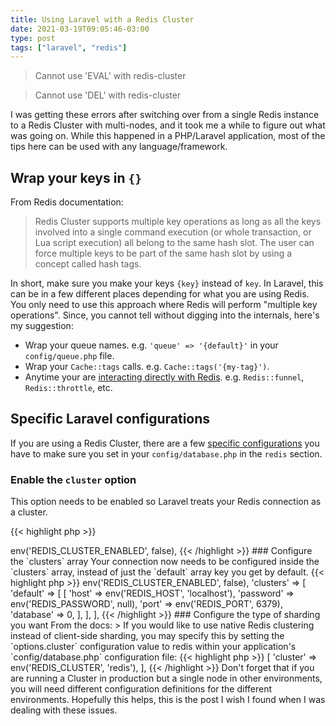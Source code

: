 ```yaml
---
title: Using Laravel with a Redis Cluster
date: 2021-03-19T09:05:46-03:00
type: post
tags: ["laravel", "redis"]
---
```


> Cannot use 'EVAL' with redis-cluster

> Cannot use 'DEL' with redis-cluster

I was getting these errors after switching over from a single Redis instance to a Redis Cluster with multi-nodes, and it took me a while to figure out what was going on. While this happened in a PHP/Laravel application, most of the tips here can be used with any language/framework.

## Wrap your keys in `{}`

From Redis documentation: 

> Redis Cluster supports multiple key operations as long as all the keys involved into a single command execution (or whole transaction, or Lua script execution) all belong to the same hash slot. The user can force multiple keys to be part of the same hash slot by using a concept called hash tags.

In short, make sure you make your keys `{key}` instead of `key`. In Laravel, this can be in a few different places depending for what you are using Redis. You only need to use this approach where Redis will perform "multiple key operations". Since, you cannot tell without digging into the internals, here's my suggestion:

* Wrap your queue names. e.g. `'queue' => '{default}'` in your `config/queue.php` file.
* Wrap your `Cache::tags` calls. e.g. `Cache::tags('{my-tag}')`.
* Anytime your are [interacting directly with Redis](https://laravel.com/docs/8.x/redis#interacting-with-redis). e.g. `Redis::funnel`, `Redis::throttle`, etc.

## Specific Laravel configurations

If you are using a Redis Cluster, there are a few [specific configurations](https://laravel.com/docs/8.x/redis#clusters) you have to make sure you set in your `config/database.php` in the `redis` section.

### Enable the `cluster` option

This option needs to be enabled so Laravel treats your Redis connection as a cluster.

{{< highlight php >}}
<?php 

'cluster' => env('REDIS_CLUSTER_ENABLED', false),
{{< /highlight >}}

### Configure the `clusters` array

Your connection now needs to be configured inside the `clusters` array, instead of just the `default` array key you get by default.

{{< highlight php >}}
<?php 

'cluster' => env('REDIS_CLUSTER_ENABLED', false),

'clusters' => [
    'default' => [
        [
            'host' => env('REDIS_HOST', 'localhost'),
            'password' => env('REDIS_PASSWORD', null),
            'port' => env('REDIS_PORT', 6379),
            'database' => 0,
        ],
    ],
],
{{< /highlight >}}

### Configure the type of sharding you want

From the docs: 

> If you would like to use native Redis clustering instead of client-side sharding, you may specify this by setting the `options.cluster` configuration value to redis within your application's `config/database.php` configuration file:

{{< highlight php >}}
<?php 

'options' => [
    'cluster' => env('REDIS_CLUSTER', 'redis'),
],
{{< /highlight >}}

Don't forget that if you are running a Cluster in production but a single node in other environments, you will need different configuration definitions for the different environments.

Hopefully this helps, this is the post I wish I found when I was dealing with these issues.
